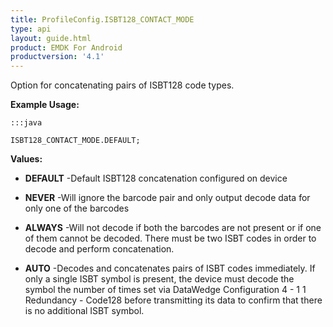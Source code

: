 ```yaml
---
title: ProfileConfig.ISBT128_CONTACT_MODE
type: api
layout: guide.html
product: EMDK For Android
productversion: '4.1'
---
```



Option for concatenating pairs of ISBT128 code types.
 
 

**Example Usage:**
	
	:::java
	
	ISBT128_CONTACT_MODE.DEFAULT;
	


**Values:**

* **DEFAULT** -Default ISBT128 concatenation configured on device

* **NEVER** -Will ignore the barcode pair and only output decode data for only one of the barcodes

* **ALWAYS** -Will not decode if both the barcodes are not present or if one of them cannot be decoded.
 There must be two ISBT codes in order to decode and perform concatenation.

* **AUTO** -Decodes and concatenates pairs of ISBT codes immediately.
 If only a single ISBT symbol is present, the device must decode the symbol the number of times set via DataWedge Configuration 4 - 1 1 
 Redundancy - Code128 before transmitting its data to confirm that there is no additional ISBT symbol.









